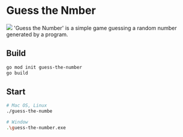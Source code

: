 # Guess the Nmber
<img src="https://img.shields.io/badge/Go-00ADD8?style=flat&logo=go&logoColor=white"/>
'Guess the Number' is a simple game guessing a random number generated by a program.

## Build
```bash
go mod init guess-the-number
go build
```

## Start
```bash
# Mac OS, Linux
./guess-the-numbe

# Window
.\guess-the-number.exe
```
